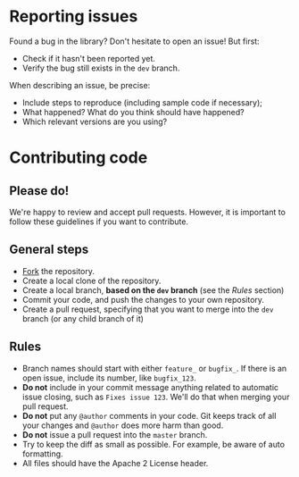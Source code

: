 # Reporting issues

Found a bug in the library? Don't hesitate to open an issue! But first:

* Check if it hasn't been reported yet.
* Verify the bug still exists in the `dev` branch.

When describing an issue, be precise:

* Include steps to reproduce (including sample code if necessary);
* What happened? What do you think should have happened?
* Which relevant versions are you using?

# Contributing code

## Please do!

We're happy to review and accept pull requests. However, it is important to follow these guidelines if you want to contribute.

## General steps

* [Fork](https://github.com/Label305/Auja-Laravel/fork) the repository.
* Create a local clone of the repository.
* Create a local branch, **based on the `dev` branch** (see the *Rules* section)
* Commit your code, and push the changes to your own repository.
* Create a pull request, specifying that you want to merge into the `dev` branch (or any child branch of it)

## Rules

* Branch names should start with either `feature_` or `bugfix_`. If there is an open issue, include its number, like `bugfix_123`.
* **Do not** include in your commit message anything related to automatic issue closing, such as `Fixes issue 123`. We'll do that when merging your pull request.
* **Do not** put any `@author` comments in your code. Git keeps track of all your changes and `@author` does more harm than good.
* **Do not** issue a pull request into the `master` branch.
* Try to keep the diff as small as possible. For example, be aware of auto formatting.
* All files should have the Apache 2 License header.
